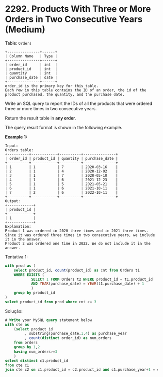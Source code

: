 # 2292. Products With Three or More Orders in Two Consecutive Years (Medium)

Table: `Orders`

```
+---------------+------+
| Column Name   | Type |
+---------------+------+
| order_id      | int  |
| product_id    | int  |
| quantity      | int  |
| purchase_date | date |
+---------------+------+
order_id is the primary key for this table.
Each row in this table contains the ID of an order, the id of the product purchased, the quantity, and the purchase date.

```

Write an SQL query to report the IDs of all the products that were ordered three or more times in two consecutive years.

Return the result table in **any order**.

The query result format is shown in the following example.

**Example 1:**

```
Input:
Orders table:
+----------+------------+----------+---------------+
| order_id | product_id | quantity | purchase_date |
+----------+------------+----------+---------------+
| 1        | 1          | 7        | 2020-03-16    |
| 2        | 1          | 4        | 2020-12-02    |
| 3        | 1          | 7        | 2020-05-10    |
| 4        | 1          | 6        | 2021-12-23    |
| 5        | 1          | 5        | 2021-05-21    |
| 6        | 1          | 6        | 2021-10-11    |
| 7        | 2          | 6        | 2022-10-11    |
+----------+------------+----------+---------------+
Output:
+------------+
| product_id |
+------------+
| 1          |
+------------+
Explanation:
Product 1 was ordered in 2020 three times and in 2021 three times. Since it was ordered three times in two consecutive years, we include it in the answer.
Product 2 was ordered one time in 2022. We do not include it in the answer.
```

Tentativa 1:

```sql
with prod as (
    select product_id, count(product_id) as cnt from Orders t1
    WHERE EXISTS (
            SELECT 1 FROM Orders t2 WHERE product_id = t1.product_id 
            AND YEAR(purchase_date) = YEAR(t1.purchase_date) + 1
            )
    group by product_id
)
select product_id from prod where cnt >= 3
```

Solução:

```sql
# Write your MySQL query statement below
with cte as
    (select product_id
         , substring(purchase_date,1,4) as purchase_year
         , count(distinct order_id) as num_orders
    from orders
    group by 1,2
    having num_orders>=3
    )
select distinct c1.product_id
from cte c1
join cte c2 on c1.product_id = c2.product_id and c1.purchase_year+1 = c2.purchase_year
```